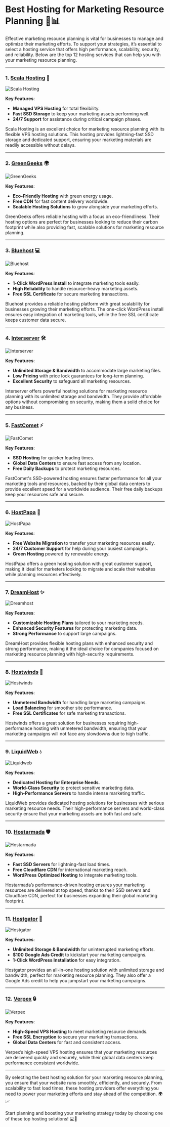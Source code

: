 # Best Hosting for Marketing Resource Planning 🚀📊

Effective marketing resource planning is vital for businesses to manage and optimize their marketing efforts. To support your strategies, it’s essential to select a hosting service that offers high performance, scalability, security, and reliability. Below are the top 12 hosting services that can help you with your marketing resource planning.

---

### 1. [**Scala Hosting**](https://snipitx.com/scala-jy) 🌟

![Scala Hosting](https://i.imgur.com/uJ5JIK3.png "Scala Web Hosting")

**Key Features**:
- **Managed VPS Hosting** for total flexibility.
- **Fast SSD Storage** to keep your marketing assets performing well.
- **24/7 Support** for assistance during critical campaign phases.

Scala Hosting is an excellent choice for marketing resource planning with its flexible VPS hosting solutions. This hosting provides lightning-fast SSD storage and dedicated support, ensuring your marketing materials are readily accessible without delays. 

---

### 2. [**GreenGeeks**](https://snipitx.com/greengeeks-jy) 🌍

![GreenGeeks](https://i.imgur.com/eEwuntu.jpg "GreenGeeks Hosting")

**Key Features**:
- **Eco-Friendly Hosting** with green energy usage.
- **Free CDN** for fast content delivery worldwide.
- **Scalable Hosting Solutions** to grow alongside your marketing efforts.

GreenGeeks offers reliable hosting with a focus on eco-friendliness. Their hosting options are perfect for businesses looking to reduce their carbon footprint while also providing fast, scalable solutions for marketing resource planning.

---

### 3. [**Bluehost**](https://snipitx.com/bluehost-jy) 💻

![Bluehost](https://i.imgur.com/PasFF9E.jpeg "Bluehost Hosting")

**Key Features**:
- **1-Click WordPress Install** to integrate marketing tools easily.
- **High Reliability** to handle resource-heavy marketing assets.
- **Free SSL Certificate** for secure marketing transactions.

Bluehost provides a reliable hosting platform with great scalability for businesses growing their marketing efforts. The one-click WordPress install ensures easy integration of marketing tools, while the free SSL certificate keeps customer data secure.

---

### 4. [**Interserver**](https://snipitx.com/interserver-jy) 🛠️

![Interserver](https://i.imgur.com/OM5dOEW.jpeg "Interserver Hosting")

**Key Features**:
- **Unlimited Storage & Bandwidth** to accommodate large marketing files.
- **Low Pricing** with price lock guarantees for long-term planning.
- **Excellent Security** to safeguard all marketing resources.

Interserver offers powerful hosting solutions for marketing resource planning with its unlimited storage and bandwidth. They provide affordable options without compromising on security, making them a solid choice for any business.

---

### 5. [**FastComet**](https://snipitx.com/fastcomet-jy) ⚡

![FastComet](https://i.imgur.com/7qgXuWp.png "FastComet Hosting")

**Key Features**:
- **SSD Hosting** for quicker loading times.
- **Global Data Centers** to ensure fast access from any location.
- **Free Daily Backups** to protect marketing resources.

FastComet's SSD-powered hosting ensures faster performance for all your marketing tools and resources, backed by their global data centers to provide excellent speed for a worldwide audience. Their free daily backups keep your resources safe and secure.

---

### 6. [**HostPapa**](https://snipitx.com/hostpapa-jy) 🌱

![HostPapa](https://i.imgur.com/ouDTkvl.jpeg "HostPapa Hosting")

**Key Features**:
- **Free Website Migration** to transfer your marketing resources easily.
- **24/7 Customer Support** for help during your busiest campaigns.
- **Green Hosting** powered by renewable energy.

HostPapa offers a green hosting solution with great customer support, making it ideal for marketers looking to migrate and scale their websites while planning resources effectively.

---

### 7. [**DreamHost**](https://snipitx.com/dreamhost-jy) ✨

![Dreamhost](https://i.imgur.com/rXIg8ip.jpeg "Dreamhost Hosting")

**Key Features**:
- **Customizable Hosting Plans** tailored to your marketing needs.
- **Enhanced Security Features** for protecting marketing data.
- **Strong Performance** to support large campaigns.

DreamHost provides flexible hosting plans with enhanced security and strong performance, making it the ideal choice for companies focused on marketing resource planning with high-security requirements.

---

### 8. [**Hostwinds**](https://snipitx.com/hostwinds-jy) 💨

![Hostwinds](https://i.imgur.com/53aSNXx.jpeg "Hostwinds Hosting")

**Key Features**:
- **Unmetered Bandwidth** for handling large marketing campaigns.
- **Load Balancing** for smoother site performance.
- **Free SSL Certificates** for safe marketing transactions.

Hostwinds offers a great solution for businesses requiring high-performance hosting with unmetered bandwidth, ensuring that your marketing campaigns will not face any slowdowns due to high traffic.

---

### 9. [**LiquidWeb**](https://snipitx.com/liquidweb-jy) 💧

![Liquidweb](https://i.imgur.com/4IvT9SC.jpeg "Liquidweb Hosting")

**Key Features**:
- **Dedicated Hosting for Enterprise Needs**.
- **World-Class Security** to protect sensitive marketing data.
- **High-Performance Servers** to handle intense marketing traffic.

LiquidWeb provides dedicated hosting solutions for businesses with serious marketing resource needs. Their high-performance servers and world-class security ensure that your marketing assets are both fast and safe.

---

### 10. [**Hostarmada**](https://snipitx.com/hostarmada-jy) 🛡️

![Hostarmada](https://i.imgur.com/KFbdf3o.jpeg "Hostarmada Hosting")

**Key Features**:
- **Fast SSD Servers** for lightning-fast load times.
- **Free Cloudflare CDN** for international marketing reach.
- **WordPress Optimized Hosting** to integrate marketing tools.

Hostarmada’s performance-driven hosting ensures your marketing resources are delivered at top speed, thanks to their SSD servers and Cloudflare CDN, perfect for businesses expanding their global marketing footprint.

---

### 11. [**Hostgator**](https://snipitx.com/hostgator-jy) 🐊

![Hostgator](https://i.imgur.com/BcVkH57.jpeg "Hostgator Hosting")

**Key Features**:
- **Unlimited Storage & Bandwidth** for uninterrupted marketing efforts.
- **$100 Google Ads Credit** to kickstart your marketing campaigns.
- **1-Click WordPress Installation** for easy integration.

Hostgator provides an all-in-one hosting solution with unlimited storage and bandwidth, perfect for marketing resource planning. They also offer a Google Ads credit to help you jumpstart your marketing campaigns.

---

### 12. [**Verpex**](https://snipitx.com/verpex-jy) 🔒

![Verpex](https://i.imgur.com/6x5LhiS.jpeg "Verpex Hosting")

**Key Features**:
- **High-Speed VPS Hosting** to meet marketing resource demands.
- **Free SSL Encryption** to secure your marketing transactions.
- **Global Data Centers** for fast and consistent access.

Verpex’s high-speed VPS hosting ensures that your marketing resources are delivered quickly and securely, while their global data centers keep performance consistent worldwide.

---

By selecting the best hosting solution for your marketing resource planning, you ensure that your website runs smoothly, efficiently, and securely. From scalability to fast load times, these hosting providers offer everything you need to power your marketing efforts and stay ahead of the competition. 🌍📈

Start planning and boosting your marketing strategy today by choosing one of these top hosting solutions! 💻🚀
